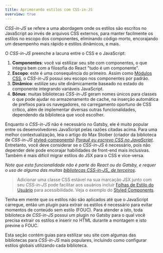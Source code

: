 ```yaml
---
title: Aprimorando estilos com CSS-in-JS
overview: true
---
```


_CSS-in-JS_ se refere a uma abordagem onde os estilos são escritos no JavaScript ao invés de arquivos CSS externos, para manter facilmente os estilos no escopo dos componentes, eliminando código morto, encorajando um desempenho mais rápido e estilos dinâmicos, e mais.

O _CSS-in-JS_ preenche a lacuna entre o CSS e o JavaScript:

1. **Componentes**: você vai estilizar seu site com componentes, o que integra bem com a filosofia do React "tudo é um componente".
2. **Escopo**: este é uma consequência do primeiro. Assim como [Módulos CSS](/docs/css-modules/), o _CSS-in-JS_ possui seu escopo nos componentes por padrão.
3. **Dinâmico**: estilize seu site dinâmicamente baseado no estado do componente integrando variáveis JavaScript.
4. **Bônus**: muitas bibliotecas _CSS-in-JS_ geram nomes únicos para classes o que pode ajudar no armazenamento de cache, na inserção automática de prefixos para os navegadores, no carregamento oportuno de CSS crítico, além de implementar diversas outras funcionalidades, dependendo da biblioteca que você escolher.

Enquanto o _CSS-in-JS_ não é necessário no Gatsby, ele é muito popular entre os desenvolvedores JavaScript pelas razões citadas acima. Para uma melhor contextualização, leia o artigo do Max Stoiber (criador da biblioteca de _CSS-in-JS_ [styled-components](/docs/styled-components/)) [_Porquê eu escrevo CSS no JavaScript_](https://mxstbr.com/thoughts/css-in-js/). Entretanto, você deve considerar se o _CSS-in-JS_ é necessário, pois não depender dele pode encorajar habilidades de front-end mais inclusivas. Também é mais difícil migrar estilos do JSX para o CSS e vice-versa.

_Note que esta funcionalidade não é parte do React ou do Gatsby, e requer o uso de alguma das muitas [bibliotecas CSS-in-JS_ de terceiros](https://github.com/MicheleBertoli/css-in-js#css-in-js)._

> Adicionar uma classe CSS estável na sua marcação JSX junto com seu _CSS-in-JS_ pode facilitar aos usuários incluir [Folhas de Estilo do Usuário](https://www.viget.com/articles/inline-styles-user-style-sheets-and-accessibility/) para acessibilidade. Veja o exemplo do [Styled Components](/docs/styled-components#enabling-user-stylesheets-with-a-stable-class-name).

Tenha em mente que os estilos não são aplicados até que o JavaScript carregue, então um plugin para extrair os estilos é necessário para evitar momentos de conteúdo sem estilo (FOUC). Para atender a isto, toda biblioteca de _CSS-in-JS_ possui um plugin no Gatsby para o qual você precisa extrair os estilos e inserir no HTML durante a montagem e isto previne o FOUC. 

Esta seção contém guias para estilizar seu site com algumas das bibliotecas para _CSS-in-JS_ mais populares, incluindo como configurar estilos globais utilizando cada biblioteca.

<GuideList slug={props.slug} />
